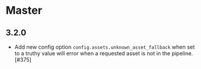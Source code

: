 # Master

## 3.2.0

- Add new config option `config.assets.unknown_asset_fallback` when set to a truthy value will error when a requested asset is not in the pipeline. [#375]
